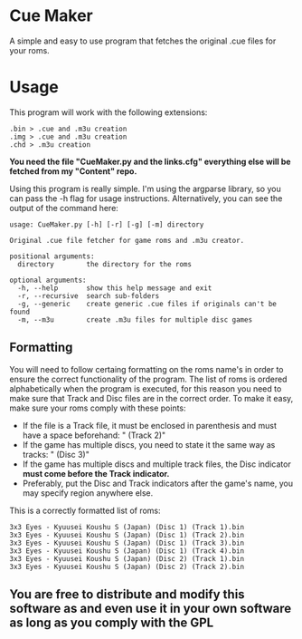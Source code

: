 # Cue Maker
A simple and easy to use program that fetches the original .cue files for your roms.

# Usage
This program will work with the following extensions:

```
.bin > .cue and .m3u creation
.img > .cue and .m3u creation
.chd > .m3u creation
```

**You need the file "CueMaker.py and the links.cfg" everything else will be fetched from my "Content" repo.**

Using this program is really simple. I'm using the argparse library, so you can pass the -h flag for usage instructions. Alternatively, you can see the output of the command here:

```
usage: CueMaker.py [-h] [-r] [-g] [-m] directory

Original .cue file fetcher for game roms and .m3u creator.

positional arguments:
  directory        the directory for the roms

optional arguments:
  -h, --help       show this help message and exit
  -r, --recursive  search sub-folders
  -g, --generic    create generic .cue files if originals can't be found
  -m, --m3u        create .m3u files for multiple disc games
```
## Formatting

You will need to follow certaing formatting on the roms name's in order to ensure the correct functionality of the program. The list of roms is ordered alphabetically when the program is executed, for this reason you need to make sure that Track and Disc files are in the correct order. To make it easy, make sure your roms comply with these points:

* If the file is a Track file, it must be enclosed in parenthesis and must have a space beforehand: " (Track 2)"
* If the game has multiple discs, you need to state it the same way as tracks: " (Disc 3)"
* If the game has multiple discs and multiple track files, the Disc indicator **must come before the Track indicator.**
* Preferably, put the Disc and Track indicators after the game's name, you may specify region anywhere else.

This is a correctly formatted list of roms:

```
3x3 Eyes - Kyuusei Koushu S (Japan) (Disc 1) (Track 1).bin
3x3 Eyes - Kyuusei Koushu S (Japan) (Disc 1) (Track 2).bin
3x3 Eyes - Kyuusei Koushu S (Japan) (Disc 1) (Track 3).bin
3x3 Eyes - Kyuusei Koushu S (Japan) (Disc 1) (Track 4).bin
3x3 Eyes - Kyuusei Koushu S (Japan) (Disc 2) (Track 1).bin
3x3 Eyes - Kyuusei Koushu S (Japan) (Disc 2) (Track 2).bin
```

## You are free to distribute and modify this software as and even use it in your own software as long as you comply with the GPL
